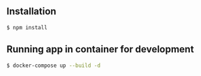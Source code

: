 ## Installation

```bash
$ npm install
```

## Running app in container for development

```bash
$ docker-compose up --build -d   
```
